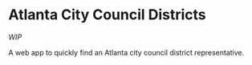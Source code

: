 # Atlanta City Council Districts

_WIP_

A web app to quickly find an Atlanta city council district representative.
